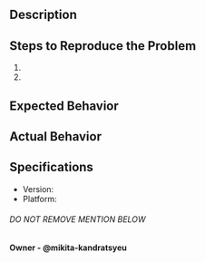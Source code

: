 ## Description

## Steps to Reproduce the Problem

  1.
  2.

## Expected Behavior

## Actual Behavior

## Specifications

  - Version:
  - Platform:

###### DO NOT REMOVE MENTION BELOW
**Owner - @mikita-kandratsyeu**
